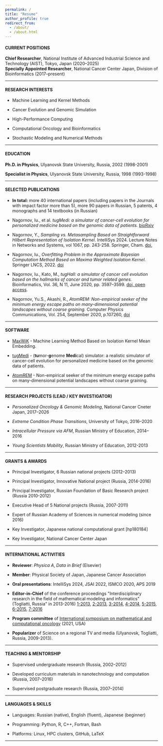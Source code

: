 ```yaml
---
permalink: /
title: "Resume"
author_profile: true
redirect_from: 
  - /about/
  - /about.html
---
```


#### CURRENT POSITIONS

**Chief Researcher**, National Institute of Advanced Industrial Science and Technology (AIST), Tokyo, Japan (2020–2025)  
**Specially Appointed Researcher**, National Cancer Center Japan, Division of Bioinformatics (2017–present)

---

#### RESEARCH INTERESTS

- Machine Learning and Kernel Methods
    
- Cancer Evolution and Genomic Simulation
    
- High-Performance Computing
    
- Computational Oncology and Bioinformatics
    
- Stochastic Modeling and Numerical Methods
    
---

<a id="edu"></a>

#### EDUCATION

**Ph.D. in Physics**, Ulyanovsk State University, Russia, 2002 (1998-2001)

**Specialist in Physics**, Ulyanovsk State University, Russia, 1998 (1993-1998)

---

#### SELECTED PUBLICATIONS

- **In total:** more 40 international papers (including papers in the Journals with impact factor more than 5), 
more 90 papers in Russian, 5 patents, 4 monographs and 14 textbooks (in Russian)


- Nagornov, Iu., et al. _tugMedi: a simulator of cancer-cell evolution for personalized medicine  based on the genomic data of patients._ 
[bioRxiv](https://www.biorxiv.org/content/10.1101/2025.06.27.661855v1)
    
- Nagornov, Y., _Sampling vs. Metasampling Based on Straightforward Hilbert Representation of Isolation Kernel_. 
IntelliSys 2024. Lecture Notes in Networks and Systems, vol 1067, pp. 243-258. Springer, Cham. 
[doi](https://link.springer.com/chapter/10.1007/978-3-031-66431-1_16), 
    
- Nagornov, Iu., _Overfitting Problem in the Approximate Bayesian Computation Method Based on Maxima Weighted Isolation Kernel_. 
Springer LNCS, 2022. [doi](https://doi.org/10.1007/978-3-031-29168-5_18)
    
- Nagornov, Iu., Kato, M., _tugHall: a simulator of cancer cell evolution based on the hallmarks of cancer and tumor related genes._ 
Bioinformatics, Vol. 36, N 11, June 2020, pp. 3597–3599. [doi, open access](https://doi.org/10.1093/bioinformatics/btaa182).
    
- Nagornov, Yu.S., Akashi, R., _AtomREM: Non-empirical seeker of the minimum energy escape paths on many-dimensional potential landscapes without coarse graining._ 
Computer Physics Communications, Vol. 254, September 2020, p.107260, 
[doi](https://doi.org/10.1016/j.cpc.2020.107260)

---

<a id="software"></a>

#### SOFTWARE

- [MaxWiK](https://cran.r-project.org/web/packages/MaxWiK/index.html) - Machine Learning Method Based on Isolation Kernel Mean Embedding.

- [tugMedi](https://github.com/tugHall/tugMedi_open) - (**tu**mor-**g**enome **Medi**cal) simulator: a realistic simulator of cancer-cell evolution for personalized medicine based on the genomic data of patients.

- [AtomREM](https://github.com/YuriNagornov/AtomREM) - Non-empirical seeker of the minimum energy escape paths on many-dimensional potential landscapes without coarse graining.
  
---

#### RESEARCH PROJECTS (LEAD / KEY INVESTIGATOR)

- _Personalized Oncology & Genomic Modeling_, National Cancer Cneter Japan, 2017–2026
    
- _Extreme Condition Phase Transitions_, University of Tokyo, 2016–2020
    
- _Intracellular Pressure via AFM_, Russian Ministry of Education, 2014–2016

- _Young Scientists Mobility_,  Russian Ministry of Education, 2012-2013

---

#### GRANTS & AWARDS

- Principal Investigator, 6 Russian national projects (2012–2013)

- Principal Investigator, Innovative National project (Russia, 2014-2016)

- Principal Investigator, Russian Foundation of Basic Research project (Russia 2010-2012)

- Executive Head of 5 National projects (Russia, 2007-2011)

- Expert of Russian Academy of Sciences in numerical modeling (since 2016)
    
- Key Investigator, Japanese national computational grant [hp180184]

- Key Investigator, National Cancer Center Japan


---

#### INTERNATIONAL ACTIVITIES

- **Reviewer**: _Physica A_, _Data in Brief_ (Elsevier)
    
- **Member**: Physical Society of Japan, Japanese Cancer Association
    
- **Oral presentations**: IntelliSys 2024, JSAI 2022, ISMCO 2020, APS 2019

- **Editor-in-Chief** of the conference proceedings "Interdisciplinary research in the field of mathematical modeling and informatics" (Togliatti, Russia" in 2013-2016)
[1-2013](https://elibrary.ru/item.asp?id=20212097&selid=20742196),
[2-2013](https://elibrary.ru/item.asp?id=20305695&selid=20368197),
[3-2014](https://elibrary.ru/item.asp?id=21328166),
[4-2014](https://elibrary.ru/item.asp?id=22525727&selid=22525767),
[5-2015](https://elibrary.ru/item.asp?id=22894690&selid=22920130),
[6-2015](https://elibrary.ru/item.asp?id=23532556&selid=23532612), 
[7-2016](https://elibrary.ru/item.asp?id=25678343&selid=25678405)

- **Program committee** of [International symposium on mathematical and computational oncology](https://ismco.net/index.php/program-committee/) (2021, USA)

- **Popularizer** of Science on a regional TV and media (Ulyanovsk, Togliatti, Russia, 2009-2013).

---

#### TEACHING & MENTORSHIP

- Supervised undergraduate research (Russia, 2002–2012)
    
- Developed curriculum materials in nanotechnology and computation (Russia, 2007–2016)
    
- Supervised postgraduate research (Russia, 2007–2014)
    

---

#### LANGUAGES & SKILLS

- Languages: Russian (native), English (fluent), Japanese (beginner)
    
- Programming: Python, R, C++, Fortran, Bash
    
- Platforms: Linux, HPC clusters, GitHub, LaTeX

--- 
